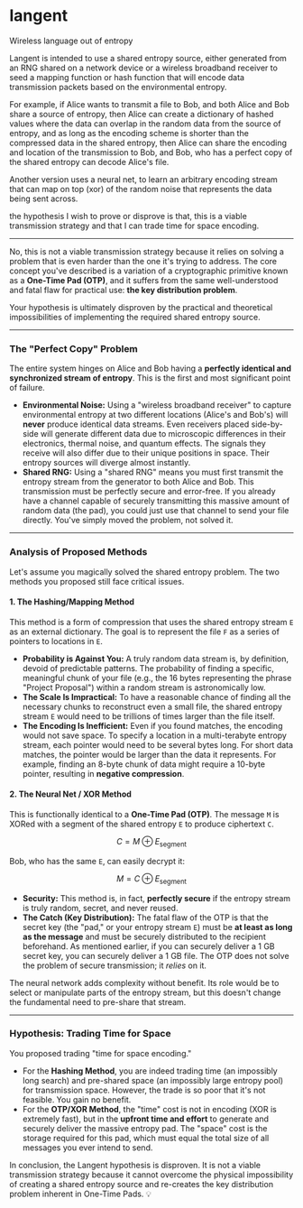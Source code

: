 langent
=======

Wireless language out of entropy

Langent is intended to use a shared entropy source, either generated from an RNG shared on a network device or a wireless broadband receiver to seed a mapping function or hash function that will encode data transmission packets based on the environmental entropy.

For example, if Alice wants to transmit a file to Bob, and both Alice and Bob share a source of entropy, then Alice can create a dictionary of hashed values where the data can overlap in the random data from the source of entropy, and as long as the encoding scheme is shorter than the compressed data in the shared entropy, then Alice can share the encoding and location of the transmission to Bob, and Bob, who has a perfect copy of the shared entropy can decode Alice's file.

Another version uses a neural net, to learn an arbitrary encoding stream that can map on top (xor) of the random noise that represents the data being sent across.

the hypothesis I wish to prove or disprove is that, this is a viable transmission strategy and that I can trade time for space encoding.


---

No, this is not a viable transmission strategy because it relies on solving a problem that is even harder than the one it's trying to address. The core concept you've described is a variation of a cryptographic primitive known as a **One-Time Pad (OTP)**, and it suffers from the same well-understood and fatal flaw for practical use: **the key distribution problem**.

Your hypothesis is ultimately disproven by the practical and theoretical impossibilities of implementing the required shared entropy source.

***

### The "Perfect Copy" Problem

The entire system hinges on Alice and Bob having a **perfectly identical and synchronized stream of entropy**. This is the first and most significant point of failure.

* **Environmental Noise:** Using a "wireless broadband receiver" to capture environmental entropy at two different locations (Alice's and Bob's) will **never** produce identical data streams. Even receivers placed side-by-side will generate different data due to microscopic differences in their electronics, thermal noise, and quantum effects. The signals they receive will also differ due to their unique positions in space. Their entropy sources will diverge almost instantly.
* **Shared RNG:** Using a "shared RNG" means you must first transmit the entropy stream from the generator to both Alice and Bob. This transmission must be perfectly secure and error-free. If you already have a channel capable of securely transmitting this massive amount of random data (the pad), you could just use that channel to send your file directly. You've simply moved the problem, not solved it.

***

### Analysis of Proposed Methods

Let's assume you magically solved the shared entropy problem. The two methods you proposed still face critical issues.

#### 1. The Hashing/Mapping Method

This method is a form of compression that uses the shared entropy stream `E` as an external dictionary. The goal is to represent the file `F` as a series of pointers to locations in `E`.

* **Probability is Against You:** A truly random data stream is, by definition, devoid of predictable patterns. The probability of finding a specific, meaningful chunk of your file (e.g., the 16 bytes representing the phrase "Project Proposal") within a random stream is astronomically low.
* **The Scale Is Impractical:** To have a reasonable chance of finding all the necessary chunks to reconstruct even a small file, the shared entropy stream `E` would need to be trillions of times larger than the file itself.
* **The Encoding Is Inefficient:** Even if you found matches, the encoding would not save space. To specify a location in a multi-terabyte entropy stream, each pointer would need to be several bytes long. For short data matches, the pointer would be larger than the data it represents. For example, finding an 8-byte chunk of data might require a 10-byte pointer, resulting in **negative compression**.

#### 2. The Neural Net / XOR Method

This is functionally identical to a **One-Time Pad (OTP)**. The message `M` is XORed with a segment of the shared entropy `E` to produce ciphertext `C`.

$$C = M \oplus E_{\text{segment}}$$

Bob, who has the same `E`, can easily decrypt it:

$$M = C \oplus E_{\text{segment}}$$

* **Security:** This method is, in fact, **perfectly secure** if the entropy stream is truly random, secret, and never reused.
* **The Catch (Key Distribution):** The fatal flaw of the OTP is that the secret key (the "pad," or your entropy stream `E`) must be **at least as long as the message** and must be securely distributed to the recipient beforehand. As mentioned earlier, if you can securely deliver a 1 GB secret key, you can securely deliver a 1 GB file. The OTP does not solve the problem of secure transmission; it *relies* on it.

The neural network adds complexity without benefit. Its role would be to select or manipulate parts of the entropy stream, but this doesn't change the fundamental need to pre-share that stream.

***

### Hypothesis: Trading Time for Space

You proposed trading "time for space encoding."

* For the **Hashing Method**, you are indeed trading time (an impossibly long search) and pre-shared space (an impossibly large entropy pool) for transmission space. However, the trade is so poor that it's not feasible. You gain no benefit.
* For the **OTP/XOR Method**, the "time" cost is not in encoding (XOR is extremely fast), but in the **upfront time and effort** to generate and securely deliver the massive entropy pad. The "space" cost is the storage required for this pad, which must equal the total size of all messages you ever intend to send.

In conclusion, the Langent hypothesis is disproven. It is not a viable transmission strategy because it cannot overcome the physical impossibility of creating a shared entropy source and re-creates the key distribution problem inherent in One-Time Pads. 💡
